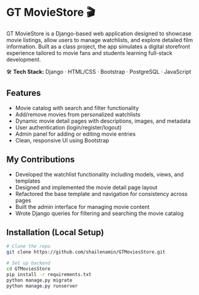 # GT MovieStore 🎬

GT MovieStore is a Django-based web application designed to showcase movie listings, allow users to manage watchlists, and explore detailed film information. Built as a class project, the app simulates a digital storefront experience tailored to movie fans and students learning full-stack development.

🛠️ **Tech Stack:** Django · HTML/CSS · Bootstrap · PostgreSQL · JavaScript

## Features
- Movie catalog with search and filter functionality  
- Add/remove movies from personalized watchlists  
- Dynamic movie detail pages with descriptions, images, and metadata  
- User authentication (login/register/logout)  
- Admin panel for adding or editing movie entries  
- Clean, responsive UI using Bootstrap  

## My Contributions
- Developed the watchlist functionality including models, views, and templates  
- Designed and implemented the movie detail page layout  
- Refactored the base template and navigation for consistency across pages  
- Built the admin interface for managing movie content  
- Wrote Django queries for filtering and searching the movie catalog  

## Installation (Local Setup)
```bash
# Clone the repo
git clone https://github.com/shailenamin/GTMoviesStore.git

# Set up backend
cd GTMoviesStore
pip install -r requirements.txt
python manage.py migrate
python manage.py runserver
